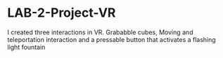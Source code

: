 # LAB-2-Project-VR
I created three interactions in VR.
Grababble cubes, Moving and teleportation interaction and a pressable button that activates a flashing light fountain

